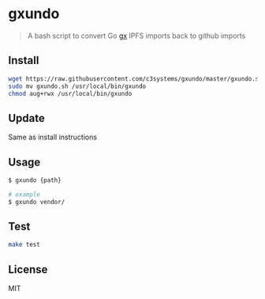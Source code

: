 # gxundo

> A bash script to convert Go [gx](https://github.com/whyrusleeping/gx-go) IPFS imports back to github imports

## Install

```bash
wget https://raw.githubusercontent.com/c3systems/gxundo/master/gxundo.sh
sudo mv gxundo.sh /usr/local/bin/gxundo
chmod aug+rwx /usr/local/bin/gxundo
```

## Update

Same as install instructions

## Usage

```bash
$ gxundo {path}

# example
$ gxundo vendor/
```

## Test

```bash
make test
```

## License

MIT
